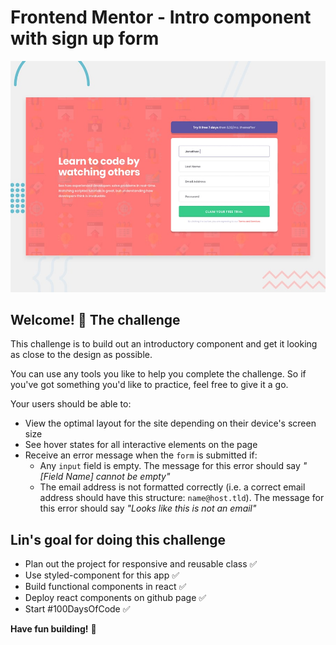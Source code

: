 # Frontend Mentor - Intro component with sign up form

![Design preview for the Intro component with sign up form coding challenge](./design/desktop-preview.jpg)

## Welcome! 👋 The challenge

This challenge is to build out an introductory component and get it looking as close to the design as possible.

You can use any tools you like to help you complete the challenge. So if you've got something you'd like to practice, feel free to give it a go.

Your users should be able to:

- View the optimal layout for the site depending on their device's screen size
- See hover states for all interactive elements on the page
- Receive an error message when the `form` is submitted if:
  - Any `input` field is empty. The message for this error should say *"[Field Name] cannot be empty"*
  - The email address is not formatted correctly (i.e. a correct email address should have this structure: `name@host.tld`). The message for this error should say *"Looks like this is not an email"*


## Lin's goal for doing this challenge

- Plan out the project for responsive and reusable class ✅
- Use styled-component for this app ✅
- Build functional components in react ✅
- Deploy react components on github page ✅
- Start #100DaysOfCode ✅
 
**Have fun building!** 🚀

